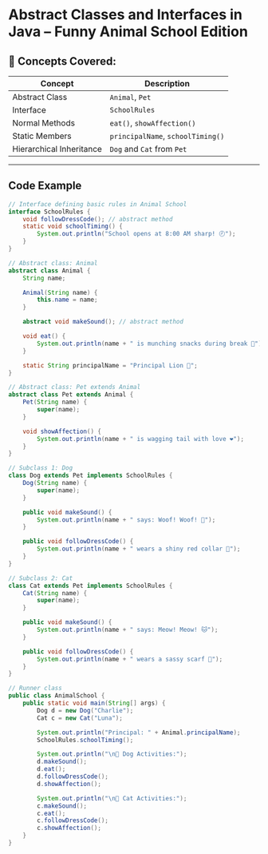 
#  Abstract Classes and Interfaces in Java – Funny Animal School Edition



## 🧠 Concepts Covered:

| Concept                  | Description |
|--------------------------|-------------|
| Abstract Class           | `Animal`, `Pet` |
| Interface                | `SchoolRules` |
| Normal Methods           | `eat()`, `showAffection()` |
| Static Members           | `principalName`, `schoolTiming()` |
| Hierarchical Inheritance | `Dog` and `Cat` from `Pet` |

---

##  Code Example

```java
// Interface defining basic rules in Animal School
interface SchoolRules {
    void followDressCode(); // abstract method
    static void schoolTiming() {
        System.out.println("School opens at 8:00 AM sharp! 🕗");
    }
}

// Abstract class: Animal
abstract class Animal {
    String name;

    Animal(String name) {
        this.name = name;
    }

    abstract void makeSound(); // abstract method

    void eat() {
        System.out.println(name + " is munching snacks during break 🍪");
    }

    static String principalName = "Principal Lion 🦁";
}

// Abstract class: Pet extends Animal
abstract class Pet extends Animal {
    Pet(String name) {
        super(name);
    }

    void showAffection() {
        System.out.println(name + " is wagging tail with love ❤️");
    }
}

// Subclass 1: Dog
class Dog extends Pet implements SchoolRules {
    Dog(String name) {
        super(name);
    }

    public void makeSound() {
        System.out.println(name + " says: Woof! Woof! 🐶");
    }

    public void followDressCode() {
        System.out.println(name + " wears a shiny red collar 🎀");
    }
}

// Subclass 2: Cat
class Cat extends Pet implements SchoolRules {
    Cat(String name) {
        super(name);
    }

    public void makeSound() {
        System.out.println(name + " says: Meow! Meow! 🐱");
    }

    public void followDressCode() {
        System.out.println(name + " wears a sassy scarf 🧣");
    }
}

// Runner class
public class AnimalSchool {
    public static void main(String[] args) {
        Dog d = new Dog("Charlie");
        Cat c = new Cat("Luna");

        System.out.println("Principal: " + Animal.principalName);
        SchoolRules.schoolTiming();

        System.out.println("\n🐾 Dog Activities:");
        d.makeSound();
        d.eat();
        d.followDressCode();
        d.showAffection();

        System.out.println("\n🐾 Cat Activities:");
        c.makeSound();
        c.eat();
        c.followDressCode();
        c.showAffection();
    }
}
```




